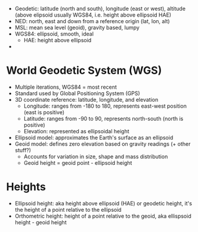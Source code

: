 - Geodetic: latitude (north and south), longitude (east or west), altitude (above elipsoid usually WGS84, i.e. height above ellipsoid HAE)
- NED: north, east and down from a reference origin (lat, lon, alt)
- MSL: mean sea level (geoid), gravity based, lumpy
- WGS84: ellipsoid, smooth, ideal
    - HAE: height above ellipsoid
- 

# World Geodetic System (WGS)

- Multiple iterations, WGS84 = most recent
- Standard used by Global Positioning System (GPS)
- 3D coordinate reference: latitude, longitude, and elevation
    - Longitude: ranges from -180 to 180, represents east-west position (east is positive)
    - Latitude: ranges from -90 to 90, represents north-south (north is positive)
    - Elevation: represented as ellipsoidal height
- Ellipsoid model: approximates the Earth's surface as an ellipsoid
- Geoid model: defines zero elevation based on gravity readings (+ other stuff?)
    - Accounts for variation in size, shape and mass distribution
    - Geoid height = geoid point - ellipsoid height

# Heights

- Ellipsoid height: aka height above ellipsoid (HAE) or geodetic height, it's the height of a point relative to the ellipsoid
- Orthometric height: height of a point relative to the geoid, aka ellispsoid height - geoid height